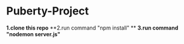 # Puberty-Project

**1.clone this repo**
**2.run command "npm install" **
**3.run command "nodemon server.js"**

